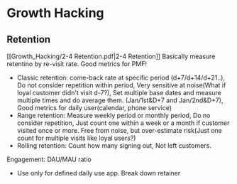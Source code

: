 # Growth Hacking
## Retention 
[[Growth_Hacking/2-4 Retention.pdf|2-4 Retention]]
Basically measure retentino by re-visit rate. Good metrics for PMF!
- Classic retention: come-back rate at specific period (d+7/d+14/d+21..), Do not consider repetition within period, Very sensitive at noise(What if loyal customer didn't visit d-7?), Set multiple base dates and measure multiple times and do average them. (Jan/1st&D+7 and Jan/2nd&D+7), Good metrics for daily user(calendar, phone service)
- Range retention: Measure weekly period or monthly period, Do no consider repetition, Just count one within a week or a month if customer visited once or more. Free from noise, but over-estimate risk(Just one count for multiple visits like loyal users?)
- Rolling retention: Count how many signing out, Not left customers.

Engagement: DAU/MAU ratio
- Use only for defined daily use app. Break down retainer
